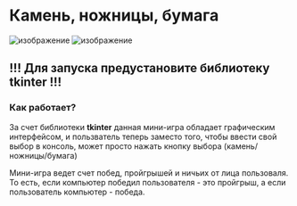 # Камень, ножницы, бумага
![изображение](https://github.com/MaksimLaptevv/tkinter-projects/assets/165895340/ddc5c053-9f13-403d-918b-1a5bc249dd56)
![изображение](https://github.com/MaksimLaptevv/tkinter-projects/assets/165895340/a9b09493-987d-4def-8a11-fd47ff0001b8)

## !!! Для запуска предустановите библиотеку tkinter !!!
### Как работает?
За счет библиотеки **tkinter** данная мини-игра обладает графическим интерфейсом, и пользватель теперь заместо того, чтобы ввести свой выбор в консоль, может просто нажать кнопку выбора (камень/ножницы/бумага) 

Мини-игра ведет счет побед, пройгрышей и ничьих от лица пользоваля. То есть, если компьютер победил пользователя - это пройгрыш, а если пользователь компьютер - победа. 

